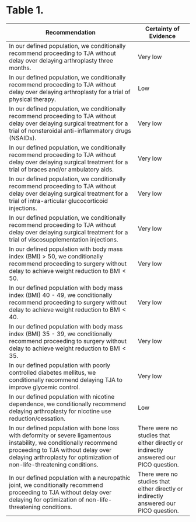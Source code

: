 # Table 1. 

| **Recommendation**                                                                                                 | **Certainty of Evidence** |
|---------------------------------------------------------------------------------------------------------------------|---------------------------|
| In our defined population, we conditionally recommend proceeding to TJA without delay over delaying arthroplasty three months. | Very low                 |
| In our defined population, we conditionally recommend proceeding to TJA without delay over delaying arthroplasty for a trial of physical therapy. | Low                       |
| In our defined population, we conditionally recommend proceeding to TJA without delay over delaying surgical treatment for a trial of nonsteroidal anti-inflammatory drugs (NSAIDs). | Very low                 |
| In our defined population, we conditionally recommend proceeding to TJA without delay over delaying surgical treatment for a trial of braces and/or ambulatory aids. | Very low                 |
| In our defined population, we conditionally recommend proceeding to TJA without delay over delaying surgical treatment for a trial of intra-articular glucocorticoid injections. | Very low                 |
| In our defined population, we conditionally recommend proceeding to TJA without delay over delaying surgical treatment for a trial of viscosupplementation injections. | Very low                 |
| In our defined population with body mass index (BMI) > 50, we conditionally recommend proceeding to surgery without delay to achieve weight reduction to BMI < 50. | Very low                 |
| In our defined population with body mass index (BMI) 40 - 49, we conditionally recommend proceeding to surgery without delay to achieve weight reduction to BMI < 40. | Very low                 |
| In our defined population with body mass index (BMI) 35 - 39, we conditionally recommend proceeding to surgery without delay to achieve weight reduction to BMI < 35. | Very low                 |
| In our defined population with poorly controlled diabetes mellitus, we conditionally recommend delaying TJA to improve glycemic control. | Very low                 |
| In our defined population with nicotine dependence, we conditionally recommend delaying arthroplasty for nicotine use reduction/cessation. | Low                       |
| In our defined population with bone loss with deformity or severe ligamentous instability, we conditionally recommend proceeding to TJA without delay over delaying arthroplasty for optimization of non-life-threatening conditions. | There were no studies that either directly or indirectly answered our PICO question. |
| In our defined population with a neuropathic joint, we conditionally recommend proceeding to TJA without delay over delaying for optimization of non-life-threatening conditions. | There were no studies that either directly or indirectly answered our PICO question. |
